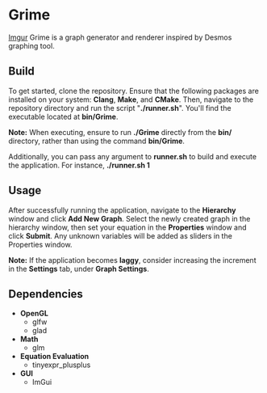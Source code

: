 
# Grime

[Imgur](https://i.imgur.com/MHlEHl0.png)
Grime is a graph generator and renderer inspired by Desmos graphing tool.

## Build

To get started, clone the repository. Ensure that the following packages are installed on your system: **Clang**, **Make**, and **CMake**. Then, navigate to the repository directory and run the script "**./runner.sh**". You'll find the executable located at **bin/Grime**.

**Note:** When executing, ensure to run **./Grime** directly from the **bin/** directory, rather than using the command **bin/Grime**.

Additionally, you can pass any argument to **runner.sh** to build and execute the application. For instance, **./runner.sh 1** 

## Usage

After successfully running the application, navigate to the **Hierarchy** window and click **Add New Graph**. Select the newly created graph in the hierarchy window, then set your equation in the **Properties** window and click **Submit**. Any unknown variables will be added as sliders in the Properties window.

**Note:** If the application becomes **laggy**, consider increasing the increment in the **Settings** tab, under **Graph Settings**.


## Dependencies

- **OpenGL**
  - glfw
  - glad
- **Math**
  - glm
- **Equation Evaluation**
  - tinyexpr_plusplus
- **GUI**
  - ImGui



